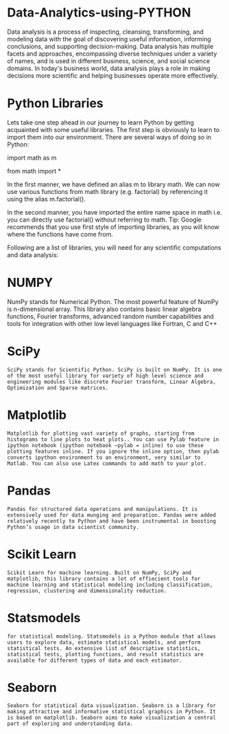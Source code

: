 # Data-Analytics-using-PYTHON
Data analysis is a process of inspecting, cleansing, transforming, and modeling data with the goal of discovering useful information, informing conclusions, and supporting decision-making. Data analysis has multiple facets and approaches, encompassing diverse techniques under a variety of names, and is used in different business, science, and social science domains. In today's business world, data analysis plays a role in making decisions more scientific and helping businesses operate more effectively.
 
# Python Libraries

Lets take one step ahead in our journey to learn Python by getting acquainted with some useful libraries. The first step is obviously to learn to import them into our environment. There are several ways of doing so in Python:

import math as m

from math import *

In the first manner, we have defined an alias m to library math. We can now use various functions from math library (e.g. factorial) by referencing it using the alias m.factorial().

In the second manner, you have imported the entire name space in math i.e. you can directly use factorial() without referring to math.
Tip: Google recommends that you use first style of importing libraries, as you will know where the functions have come from.

Following are a list of libraries, you will need for any scientific computations and data analysis:

# NUMPY
NumPy stands for Numerical Python. The most powerful feature of NumPy is n-dimensional array. This library also contains basic linear algebra functions, Fourier transforms,  advanced random number capabilities and tools for integration with other low level languages like Fortran, C and C++
# SciPy
    SciPy stands for Scientific Python. SciPy is built on NumPy. It is one of the most useful library for variety of high level science and engineering modules like discrete Fourier transform, Linear Algebra, Optimization and Sparse matrices.
# Matplotlib    
    Matplotlib for plotting vast variety of graphs, starting from histograms to line plots to heat plots.. You can use Pylab feature in ipython notebook (ipython notebook –pylab = inline) to use these plotting features inline. If you ignore the inline option, then pylab converts ipython environment to an environment, very similar to Matlab. You can also use Latex commands to add math to your plot.
# Pandas    
    Pandas for structured data operations and manipulations. It is extensively used for data munging and preparation. Pandas were added relatively recently to Python and have been instrumental in boosting Python’s usage in data scientist community.
# Scikit Learn     
    Scikit Learn for machine learning. Built on NumPy, SciPy and matplotlib, this library contains a lot of effiecient tools for machine learning and statistical modeling including classification, regression, clustering and dimensionality reduction.
# Statsmodels    
    for statistical modeling. Statsmodels is a Python module that allows users to explore data, estimate statistical models, and perform statistical tests. An extensive list of descriptive statistics, statistical tests, plotting functions, and result statistics are available for different types of data and each estimator.
# Seaborn    
    Seaborn for statistical data visualization. Seaborn is a library for making attractive and informative statistical graphics in Python. It is based on matplotlib. Seaborn aims to make visualization a central part of exploring and understanding data.
